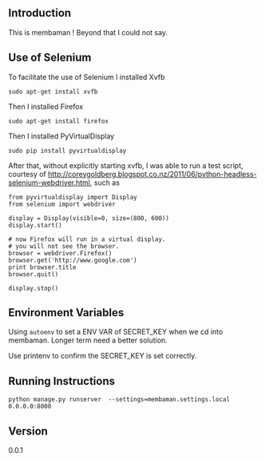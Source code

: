 Introduction
------------
This is membaman ! Beyond that I could not say.

Use of Selenium
--------
To facilitate the use of Selenium I installed Xvfb
```
sudo apt-get install xvfb
```
Then I installed Firefox
```
sudo apt-get install firefox
```
Then I installed PyVirtualDisplay
```
sudo pip install pyvirtualdisplay
```

After that, without explicitly starting xvfb, I was able to run a test script, courtesy of http://coreygoldberg.blogspot.co.nz/2011/06/python-headless-selenium-webdriver.html, such as 

```
from pyvirtualdisplay import Display
from selenium import webdriver

display = Display(visible=0, size=(800, 600))
display.start()

# now Firefox will run in a virtual display. 
# you will not see the browser.
browser = webdriver.Firefox()
browser.get('http://www.google.com')
print browser.title
browser.quit()

display.stop()
```

Environment Variables
-------------------
Using `autoenv` to set a ENV VAR of SECRET_KEY when we cd into membaman. Longer term need a better solution.

Use printenv to confirm the SECRET_KEY is set correctly.

Running Instructions
-------------------
```
python manage.py runserver  --settings=membaman.settings.local 0.0.0.0:8000
```

Version
--------
0.0.1
